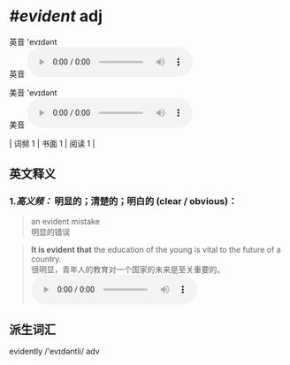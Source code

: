 # ***\#evident*** adj
英音 'evɪdənt  
英音
<audio src="./media/evident-B.aac" controls="controls"></audio>

美音 'evɪdənt  
美音
<audio src="./media/evident.aac" controls="controls"></audio>



| 词频 1 | 书面 1 | 阅读 1 |  

英文释义
---
### 1.*高义频：* **明显的；清楚的；明白的 (clear / obvious)：**  

 > an evident mistake   
 > 明显的错误    

 > **It is evident that** the education of the young is vital to the future of a country.   
 > 很明显，青年人的教育对一个国家的未来是至关重要的。    
<audio src="./media/evident-1.aac" controls="controls"></audio>


派生词汇
---
evidently /'evɪdəntli/ adv   

